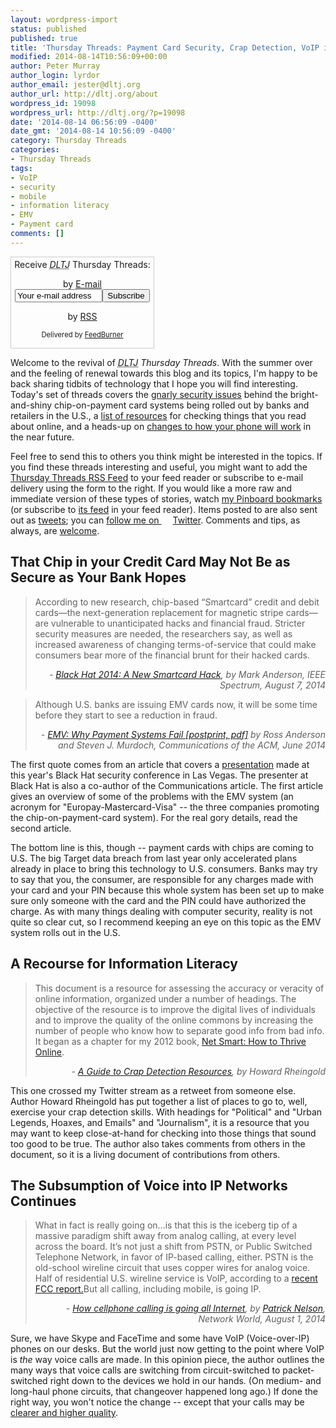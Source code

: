 ```yaml
---
layout: wordpress-import
status: published
published: true
title: 'Thursday Threads: Payment Card Security, Crap Detection, VoIP in your Hand'
modified: 2014-08-14T10:56:09+00:00
author: Peter Murray
author_login: lyrdor
author_email: jester@dltj.org
author_url: http://dltj.org/about
wordpress_id: 19098
wordpress_url: http://dltj.org/?p=19098
date: '2014-08-14 06:56:09 -0400'
date_gmt: '2014-08-14 10:56:09 -0400'
category: Thursday Threads
categories:
- Thursday Threads
tags:
- VoIP
- security
- mobile
- information literacy
- EMV
- Payment card
comments: []
---
```

<div id="feedburner-thursday-threads-email-2014w32" class="wp-caption alignright noprint noFrontPage" style="width: 230px;">
<form style="border: 1px solid rgb(204, 204, 204); padding: 3px; margin: 0pt; text-align: center;" action="http://feedburner.google.com/fb/a/mailverify" method="post" target="popupwindow" onsubmit="window.open('http://feedburner.google.com/fb/a/mailverify?uri=thursday-threads', 'popupwindow', 'scrollbars=yes,width=550,height=520');return true">Receive <i><acronym title="Disruptive Library Technology Jester">DLTJ</acronym></i> Thursday Threads:</p>
<p>by&nbsp;<a href="http://feedburner.google.com/fb/a/mailverify?uri=thursday-threads&amp;loc=en_US" title="D.L.T.J. Thursday Threads Email Subscription">E-mail</a><br /><input style="width: 140px;" name="email" value="Your e-mail address" onfocus="if (this.defaultValue==this.value) this.value = ''" type="text"/><input value="thursday-threads" name="uri" type="hidden"/><input name="loc" value="en_US" type="hidden"/><input value="Subscribe" type="submit"/></p>
<p>by&nbsp;<a href="http://feeds.dltj.org/thursday-threads/" title="D.L.T.J. Thursday Threads RSS Feed">RSS</a>
<p style="font-size: 80%;">Delivered by <a href="http://feedburner.google.com" target="_blank" title="Google Feedburner Service">FeedBurner</a></p>
</form>
</div>
<p>Welcome to the revival of <i><acronym title="Disruptive Library Technology Jester">DLTJ</acronym> Thursday Threads</i>.  With the summer over and the feeling of renewal towards this blog and its topics, I'm happy to be back sharing tidbits of technology that I hope you will find interesting.  Today's set of threads covers the <a href="#p19098-emv-hacking">gnarly security issues</a> behind the bright-and-shiny chip-on-payment card systems being rolled out by banks and retailers in the U.S., a <a href="#p19098-crap-detection">list of resources</a> for checking things that you read about online, and a heads-up on <a href="#p19098-cellphone-voip">changes to how your phone will work</a> in the near future.</p>
<p>Feel free to send this to others you think might be interested in the topics.  If you find these threads interesting and useful, you might want to add the <a title="RSS Feed for DLTJ Thursday Threads" href="http://feeds.dltj.org/thursday-threads/">Thursday Threads RSS Feed</a> to your feed reader or subscribe to e-mail delivery using the form to the right.  If you would like a more raw and immediate version of these types of stories, watch <a title="Peter Murray | Pinboard" href="http://pinboard.in/u:dltj">my Pinboard bookmarks</a> (or subscribe to <a title="RSS feed for Peter Murray's Pinboard account" href="http://feeds.pinboard.in/rss/u:dltj/">its feed</a> in your feed reader).  Items posted to are also sent out as <a title="Peter Murray's Twitter page" href="https://twitter.com/DataG">tweets</a>; you can <a target="_blank" href="https://twitter.com/intent/user?screen_name=DataG">follow me on <span style="background-image: url('//si0.twimg.com/images/dev/cms/intents/bird/bird_blue/bird_16_blue.png'); background-repeat: no-repeat; padding-left: 18px;">Twitter</span></a>.  Comments and tips, as always, are <a href="/contact">welcome</a>.</p>
<h2 id="p19098-emv-hacking">That Chip in your Credit Card May Not Be as Secure as Your Bank Hopes</h2>
<blockquote><p>According to new research, chip-based &ldquo;Smartcard&rdquo; credit and debit cards&mdash;the next-generation replacement for magnetic stripe cards&mdash;are vulnerable to unanticipated hacks and financial fraud. Stricter security measures are needed, the researchers say, as well as increased awareness of changing terms-of-service that could make consumers bear more of the financial brunt for their hacked cards.
<div style="text-align: right; width: 100%;"><cite>- <a href="http://www.computerworld.com/s/article/9250275/Update_Payment_cards_with_chips_aren_39_t_perfect_so_encrypt_everything_experts_say" title="Black Hat 2014: A New Smartcard Hack | IEEE Spectrum">Black Hat 2014: A New Smartcard Hack</a>, by Mark Anderson, IEEE Spectrum, August 7, 2014</cite></div>
</blockquote>
<blockquote><p>Although U.S. banks are issuing EMV cards now, it will be some time before they start to see a reduction in fraud.
<div style="text-align: right; width: 100%;"><cite>- <a href="http://www.cl.cam.ac.uk/~sjm217/papers/cacm14emv.pdf" title="EMV: Why Payment Systems Fail | Communications of the ACM">EMV: Why Payment Systems Fail [postprint, pdf]</a> by Ross Anderson and Steven J. Murdoch, Communications of the ACM, June 2014</cite></div>
</blockquote>
<p>The first quote comes from an article that covers a <a href="https://www.blackhat.com/us-14/briefings.html#how-smartcard-payment-systems-fail">presentation</a> made at this year's Black Hat security conference in Las Vegas.  The presenter at Black Hat is also a co-author of the Communications article.  The first article gives an overview of some of the problems with the EMV system (an acronym for "Europay-Mastercard-Visa" -- the three companies promoting the chip-on-payment-card system).  For the real gory details, read the second article.</p>
<p>The bottom line is this, though -- payment cards with chips are coming to U.S.  The big Target data breach from last year only accelerated plans already in place to bring this technology to U.S. consumers.  Banks may try to say that you, the consumer, are responsible for any charges made with your card and your PIN because this whole system has been set up to make sure only someone with the card and the PIN could have authorized the charge.  As with many things dealing with computer security, reality is not quite so clear cut, so I recommend keeping an eye on this topic as the EMV system rolls out in the U.S.</p>
<h2 id="p19098-crap-detection">A Recourse for Information Literacy</h2>
<blockquote><p>This document is a resource for assessing the accuracy or veracity of online information, organized under a number of headings. The objective of the resource is to improve the digital lives of individuals and to improve the quality of the online commons by increasing the number of people who know how to separate good info from bad info. It began as a chapter for my 2012 book, <a href="http://rheingold.com/books/net-smart/" title="Net Smart | Howard Rheingold">Net Smart: How to Thrive Online</a>.
<div style="text-align: right; width: 100%;"><cite>- <a href="https://docs.google.com/document/d/163G79vq-mFWjIqMb9AzYGbr5Y8YMGcpbSzJRutO8tpw/edit">A Guide to Crap Detection Resources</a>, by Howard Rheingold</cite></div>
</blockquote>
<p>This one crossed my Twitter stream as a retweet from someone else.  Author Howard Rheingold has put together a list of places to go to, well, exercise your crap detection skills.  With headings for "Political" and "Urban Legends, Hoaxes, and Emails" and "Journalism", it is a resource that you may want to keep close-at-hand for checking into those things that sound too good to be true.  The author also takes comments from others in the document, so it is a living document of contributions from others.</p>
<h2 id="p19098-cellphone-voip">The Subsumption of Voice into IP Networks Continues</h2>
<blockquote><p>What in fact is really going on...is that this is the iceberg tip of a massive paradigm shift away from analog calling, at every level across the board. It&rsquo;s not just a shift from PSTN, or Public Switched Telephone Network, in favor of IP-based calling, either. PSTN is the old-school wireline circuit that uses copper wires for analog voice. Half of residential U.S. wireline service is VoIP, according to a <a href="http://transition.fcc.gov/Daily_Releases/Daily_Business/2014/db0625/DOC-327830A1.pdf" target="new" title="http://transition.fcc.gov/Daily_Releases/Daily_Business/2014/db0625/DOC-327830A1.pdf">recent FCC report.</a>But all calling, including mobile, is going IP.
<div style="text-align: right; width: 100%;"><cite>- <a href="http://www.networkworld.com/article/2459515/voip/how-cellphone-calling-is-going-all-internet.html" title="How cellphone calling is going all Internet | Network World">How cellphone calling is going all Internet</a>, by <a href="http://www.networkworld.com/author/Patrick-Nelson/" title="Articles by Patrick Nelson | Network World">Patrick Nelson</a>, Network World, August 1, 2014</cite></div>
</blockquote>
<p>Sure, we have Skype and FaceTime and some have VoIP (Voice-over-IP) phones on our desks.  But the world just now getting to the point where VoIP is <em>the</em> way voice calls are made.  In this opinion piece, the author outlines the many ways that voice calls are switching from circuit-switched to packet-switched right down to the devices we hold in our hands.  (On medium- and long-haul phone circuits, that changeover happened long ago.)  If done the right way, you won't notice the change -- except that your calls may be <a href="http://www.wired.com/2013/04/how-hd-voice-works-to-make-your-calls-clearer/" title="How HD Voice Works to Make Your Calls Sound Drastically Better | WIRED Gadget Lab">clearer and higher quality</a>.</p>

